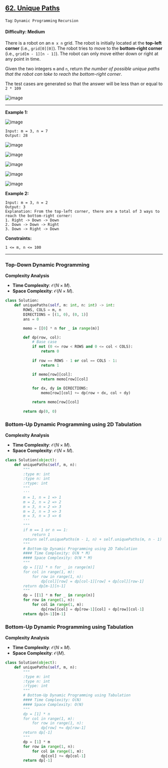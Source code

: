 ## [62. Unique Paths](https://leetcode.com/problems/unique-paths)

```Tag```: ```Dynamic Programming``` ```Recursion```

#### Difficulty: Medium

There is a robot on an ```m x n``` grid. The robot is initially located at the __top-left corner__ (i.e., ```grid[0][0]```). The robot tries to move to the __bottom-right corner__ (i.e., ```grid[m - 1][n - 1]```). The robot can only move either down or right at any point in time.

Given the two integers ```m``` and ```n```, return _the number of possible unique paths that the robot can take to reach the bottom-right corner_.

The test cases are generated so that the answer will be less than or equal to ```2 * 109```

![image](https://user-images.githubusercontent.com/35042430/206839303-ffdd2f90-1b37-471d-abb2-166b0ab23e12.png)

---

__Example 1:__

![image](https://assets.leetcode.com/uploads/2018/10/22/robot_maze.png)
```
Input: m = 3, n = 7
Output: 28
```

![image](https://user-images.githubusercontent.com/35042430/206839417-1eaef390-98d9-43ed-bb76-5ddeb479b81c.png)

![image](https://user-images.githubusercontent.com/35042430/206839432-7f0f191e-2ef8-485d-9133-5f05ffe95720.png)

![image](https://user-images.githubusercontent.com/35042430/206839436-c4e3cf14-d50b-4867-b1e0-56292e0b199f.png)

![image](https://user-images.githubusercontent.com/35042430/206839442-e94b79c5-ebf7-40a6-9592-ee25566482ba.png)

![image](https://user-images.githubusercontent.com/35042430/206839446-2f00bd18-ada8-4d79-a994-73b05843412b.png)

__Example 2:__
```
Input: m = 3, n = 2
Output: 3
Explanation: From the top-left corner, there are a total of 3 ways to reach the bottom-right corner:
1. Right -> Down -> Down
2. Down -> Down -> Right
3. Down -> Right -> Down
```

__Constraints:__
```
1 <= m, n <= 100
```

---

### Top-Down Dynamic Programming

__Complexity Analysis__

- __Time Complexity__: $\mathcal{O}(N \times M)$.
- __Space Complexity__: $\mathcal{O}(N \times M)$.

```Python
class Solution:
    def uniquePaths(self, m: int, n: int) -> int:
        ROWS, COLS = m, n
        DIRECTIONS = [(1, 0), (0, 1)]
        ans = 0

        memo = [[0] * n for _ in range(m)]

        def dp(row, col):
            # Base case
            if not (0 <= row < ROWS and 0 <= col < COLS):
                return 0
            
            if row == ROWS - 1 or col == COLS - 1:
                return 1

            if memo[row][col]:
                return memo[row][col]
            
            for dx, dy in DIRECTIONS:
                memo[row][col] += dp(row + dx, col + dy)

            return memo[row][col]
        
        return dp(0, 0)
```

### Bottom-Up Dynamic Programming using 2D Tabulation

__Complexity Analysis__

- __Time Complexity__: $\mathcal{O}(N \times M)$.
- __Space Complexity__: $\mathcal{O}(N \times M)$.

```Python
class Solution(object):
    def uniquePaths(self, m, n):
        """
        :type m: int
        :type n: int
        :rtype: int
        """
        '''
        m = 1, n = 1 => 1
        m = 2, n = 2 => 2
        m = 3, n = 2 => 3
        m = 2, n = 3 => 3
        m = 3, n = 3 => 6
        '''
        """
        if m == 1 or n == 1:
            return 1
        return self.uniquePaths(m - 1, n) + self.uniquePaths(m, n - 1)
        """
        # Bottom-Up Dynamic Programming using 2D Tabulation
        #### Time Complexity: O(N * M)
        #### Space Complexity: O(N * M)
        """
        dp = [[1] * n for _ in range(m)]
        for col in range(1, m):
            for row in range(1, n):
                dp[col][row] = dp[col-1][row] + dp[col][row-1]
        return dp[m-1][n-1]
        """
        dp = [[1] * m for _ in range(n)]
        for row in range(1, n):
            for col in range(1, m):
                dp[row][col] = dp[row-1][col] + dp[row][col-1]
        return dp[n-1][m-1]
```

### Bottom-Up Dynamic Programming using Tabulation

__Complexity Analysis__

- __Time Complexity__: $\mathcal{O}(N \times M)$.
- __Space Complexity__: $\mathcal{O}(M)$.

```Python
class Solution(object):
    def uniquePaths(self, m, n):
        """
        :type m: int
        :type n: int
        :rtype: int
        """
        # Bottom-Up Dynamic Programming using Tabulation
        #### Time Complexity: O(N)
        #### Space Complexity: O(N)
        """
        dp = [1] * n
        for col in range(1, m):
            for row in range(1, n):
                dp[row] += dp[row-1]
        return dp[-1]
        """
        dp = [1] * m
        for row in range(1, n):
            for col in range(1, m):
                dp[col] += dp[col-1]
        return dp[-1]
```
